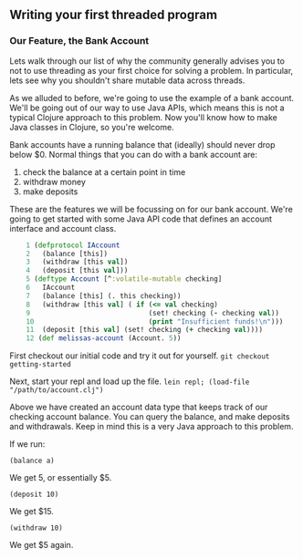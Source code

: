 ## Writing your first threaded program

### Our Feature, the Bank Account

Lets walk through our list of why the community generally advises you to not to use threading as your first choice for solving a problem. In particular, lets see why you shouldn't share mutable data across threads.

As we alluded to before, we're going to use the example of a bank account. We'll be going out of our way to use Java APIs, which means this is not a typical Clojure approach to this problem. Now you'll know how to make Java classes in Clojure, so you're welcome.

Bank accounts have a running balance that (ideally) should never drop below $0. Normal things that you can do with a bank account are:
 1. check the balance at a certain point in time
 2. withdraw money
 3. make deposits

These are the features we will be focussing on for our bank account.  We're going to get started with some Java API code that defines an account interface and account class.

~~~clojure
    1 (defprotocol IAccount
    2   (balance [this])
    3   (withdraw [this val])
    4   (deposit [this val]))
    5 (deftype Account [^:volatile-mutable checking]
    6   IAccount
    7   (balance [this] (. this checking))
    8   (withdraw [this val] ( if (<= val checking)
    9                             (set! checking (- checking val))
    10                            (print "Insufficient funds!\n")))
    11  (deposit [this val] (set! checking (+ checking val))))
    12 (def melissas-account (Account. 5))
~~~

First checkout our initial code and try it out for yourself. `git checkout getting-started`

Next, start your repl and load up the file. `lein repl; (load-file "/path/to/account.clj")`

Above we have created an account data type that keeps track of our checking account balance.
You can query the balance, and make deposits and withdrawals. Keep in mind this is a very Java approach to this problem.

If we run:

`(balance a)`

We get 5, or essentially $5.

`(deposit 10)`

We get $15.

`(withdraw 10)`

We get $5 again.
